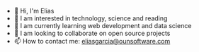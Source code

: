 - 👋 Hi, I'm Elias
- 👀 I am interested in technology, science and reading
- 🌱 I am currently learning web development and data science
- 💞️ I am looking to collaborate on open source projects
- 📫 How to contact me: eliasgarcia@ounsoftware.com

<!---
Eliasgarcia12/Eliasgarcia12 is a ✨ special ✨ repository because its `README.md` (this file) appears on your GitHub profile.
You can click the Preview link to take a look at your changes.
--->
